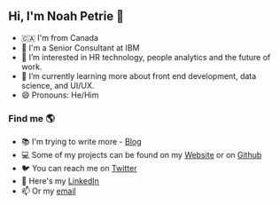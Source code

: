 <h2> Hi, I'm Noah Petrie 👋 </h2>

- 🇨🇦 I'm from Canada
- 💼 I'm a Senior Consultant at IBM
- 👀 I’m interested in HR technology, people analytics and the future of work.
- 🌱 I’m currently learning more about front end development, data science, and UI/UX.
- 😄 Pronouns: He/Him



<h3>Find me 🌎</h3>

 - 📚 I'm trying to write more - [Blog](https://noahpetrie.ca/blog/)
- 💻 Some of my projects can be found on my [Website](https://noahpetrie.ca/work/) or on [Github](https://github.com/noahpetrie)
- 🐦 You can reach me on [Twitter](https://twitter.com/noahmpetrie)
- 💼 Here's my [LinkedIn](https://www.linkedin.com/in/noahpetrie/)
- 📫 Or my [email](mailto:noah.petrie@outlook.com)

<!---
noahpetrie/noahpetrie is a ✨ special ✨ repository because its `README.md` (this file) appears on your GitHub profile.
You can click the Preview link to take a look at your changes.
<!---💡 Fun facts: I'm Vegan 🌱, I like to kitesurf, snowboard, play the piano and to travel a lot.

